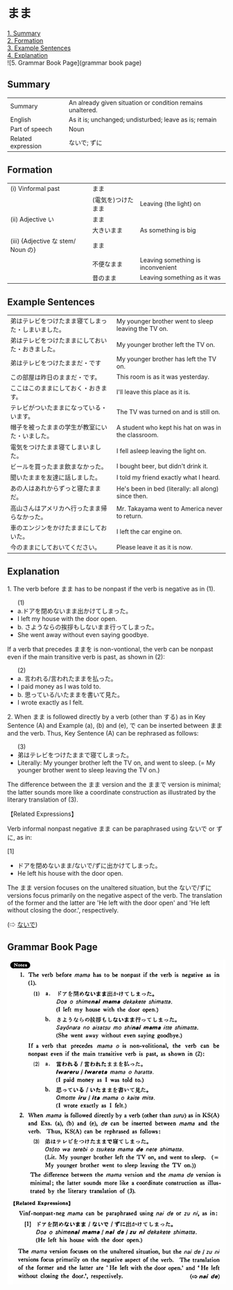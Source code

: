 # まま

[1. Summary](#summary)<br>
[2. Formation](#formation)<br>
[3. Example Sentences](#example-sentences)<br>
[4. Explanation](#explanation)<br>
![5. Grammar Book Page](grammar book page)<br>


## Summary

<table><tr>   <td>Summary</td>   <td>An already given situation or condition remains unaltered.</td></tr><tr>   <td>English</td>   <td>As it is; unchanged; undisturbed; leave as is; remain</td></tr><tr>   <td>Part of speech</td>   <td>Noun</td></tr><tr>   <td>Related expression</td>   <td>ないで; ずに</td></tr></table>

## Formation

<table class="table"> <tbody><tr class="tr head"> <td class="td"><span class="numbers">(i)</span> <span> <span class="bold">Vinformal past</span></span></td> <td class="td"><span class="concept">まま</span> </td> <td class="td"><span>&nbsp;</span></td> </tr> <tr class="tr"> <td class="td"><span>&nbsp;</span></td> <td class="td"><span>(電気を)つけた<span class="concept">まま</span></span></td> <td class="td"><span>Leaving    (the light) on</span></td> </tr> <tr class="tr head"> <td class="td"><span class="numbers">(ii)</span> <span> <span class="bold">Adjective い</span></span></td> <td class="td"><span class="concept">まま</span> </td> <td class="td"><span>&nbsp;</span></td> </tr> <tr class="tr"> <td class="td"><span>&nbsp;</span></td> <td class="td"><span>大きい<span class="concept">まま</span></span> </td> <td class="td"><span>As    something is big</span></td> </tr> <tr class="tr head"> <td class="td"><span class="numbers">(iii)</span> <span> <span class="bold">{Adjective な stem/   Noun の}</span></span></td> <td class="td"><span class="concept">まま</span> </td> <td class="td"><span>&nbsp;</span></td> </tr> <tr class="tr"> <td class="td"><span>&nbsp;</span></td> <td class="td"><span>不便<span class="concept">なまま</span></span> </td> <td class="td"><span>Leaving    something is inconvenient</span></td> </tr> <tr class="tr"> <td class="td"><span>&nbsp;</span></td> <td class="td"><span>昔<span class="concept">のまま</span></span> </td> <td class="td"><span>Leaving    something as it was</span></td> </tr></tbody></table>

## Example Sentences

<table><tr>   <td>弟はテレビをつけたまま寝てしまった・しまいました。</td>   <td>My younger brother went to sleep leaving the TV on.</td></tr><tr>   <td>弟はテレビをつけたままにしておいた・おきました。</td>   <td>My younger brother left the TV on.</td></tr><tr>   <td>弟はテレビをつけたままだ・です</td>   <td>My younger brother has left the TV on.</td></tr><tr>   <td>この部屋は昨日のままだ・です。</td>   <td>This room is as it was yesterday.</td></tr><tr>   <td>ここはこのままにしておく・おきます。</td>   <td>I'll leave this place as it is.</td></tr><tr>   <td>テレビがついたままになっている・います。</td>   <td>The TV was turned on and is still on.</td></tr><tr>   <td>帽子を被ったままの学生が教室にいた・いました。</td>   <td>A student who kept his hat on was in the classroom.</td></tr><tr>   <td>電気をつけたまま寝てしまいました。</td>   <td>I fell asleep leaving the light on.</td></tr><tr>   <td>ビールを買ったまま飲まなかった。</td>   <td>I bought beer, but didn't drink it.</td></tr><tr>   <td>聞いたままを友達に話しました。</td>   <td>I told my friend exactly what I heard.</td></tr><tr>   <td>あの人はあれからずっと寝たままだ。</td>   <td>He's been in bed (literally: all along) since then.</td></tr><tr>   <td>高山さんはアメリカへ行ったまま帰らなかった。</td>   <td>Mr. Takayama went to America never to return.</td></tr><tr>   <td>車のエンジンをかけたままにしておいた。</td>   <td>I left the car engine on.</td></tr><tr>   <td>今のままにしておいてください。</td>   <td>Please leave it as it is now.</td></tr></table>

## Explanation

<p>1. The verb before <span class="cloze">まま</span> has to be nonpast if the verb is negative as in (1).</p>  <ul>(1) <li>a.ドアを閉めない<span class="cloze">まま</span>出かけてしまった。</li> <li>I left my house with the door open.</li> <div class="divide"></div> <li>b. さようならの挨拶もしない<span class="cloze">まま</span>行ってしまった。</li> <li>She went away without even saying goodbye.</li> </ul>  <p>If a verb that precedes <span class="cloze">まま</span>を is non-vontional, the verb can be nonpast even if the main transitive verb is past, as shown in (2):</p>  <ul>(2) <li>a. 言われる/言われた<span class="cloze">まま</span>を払った。</li> <li>I paid money as I was told to.</li> <div class="divide"></div> <li>b. 思っている/いた<span class="cloze">まま</span>を書いて見た。</li> <li>I wrote exactly as I felt.</li> </ul>  <p>2. When <span class="cloze">まま</span> is followed directly by a verb (other than する) as in Key Sentence (A) and Example (a), (b) and (e), で can be inserted between <span class="cloze">まま</span> and the verb. Thus, Key Sentence (A) can be rephrased as follows:</p>  <ul>(3) <li>弟はテレビをつけた<span class="cloze">まま</span>で寝てしまった。</li> <li>Literally: My younger brother left the TV on, and went to sleep. (= My younger brother went to sleep leaving the TV on.)</li> </ul>  <p>The difference between the <span class="cloze">まま</span> version and the <span class="cloze">まま</span>で version is minimal; the latter sounds more like a coordinate construction as illustrated by the literary translation of (3).</p>  <p>【Related Expressions】</p>  <p>Verb informal nonpast negative <span class="cloze">まま</span> can be paraphrased using ないで or ずに, as in:</p>  <p>[1]</p>  <ul> <li>ドアを閉めない<span class="cloze">まま</span>/ないで/ずに出かけてしまった。</li> <li>He left his house with the door open.</li> </ul>  <p>The <span class="cloze">まま</span> version focuses on the unaltered situation, but the ないで/ずに versions focus primarily on the negative aspect of the verb. The translation of the former and the latter are 'He left with the door open' and 'He left without closing the door.', respectively.</p>   <p>(⇨ <a href="#㊦ ないで">ないで</a>)</p>

## Grammar Book Page

![](../img/Basicまま.png)

